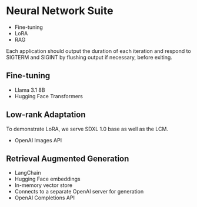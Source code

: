 # Neural Network Suite

* Fine-tuning
* LoRA
* RAG

Each application should output the duration of each iteration and respond to
SIGTERM and SIGINT by flushing output if necessary, before exiting.

## Fine-tuning

* Llama 3.1 8B
* Hugging Face Transformers

## Low-rank Adaptation

To demonstrate LoRA, we serve SDXL 1.0 base as well as the LCM.

* OpenAI Images API

## Retrieval Augmented Generation

* LangChain
* Hugging Face embeddings
* In-memory vector store
* Connects to a separate OpenAI server for generation
* OpenAI Completions API
